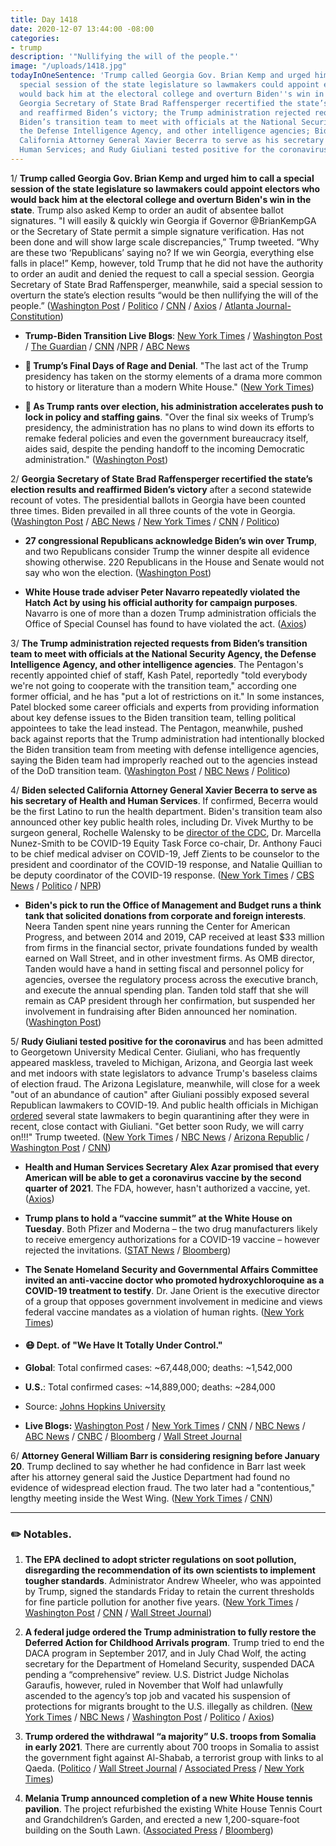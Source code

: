 ```yaml
---
title: Day 1418
date: 2020-12-07 13:44:00 -08:00
categories:
- trump
description: '"Nullifying the will of the people."'
image: "/uploads/1418.jpg"
todayInOneSentence: 'Trump called Georgia Gov. Brian Kemp and urged him to call a
  special session of the state legislature so lawmakers could appoint electors who
  would back him at the electoral college and overturn Biden''s win in the state;
  Georgia Secretary of State Brad Raffensperger recertified the state’s election results
  and reaffirmed Biden’s victory; the Trump administration rejected requests from
  Biden’s transition team to meet with officials at the National Security Agency,
  the Defense Intelligence Agency, and other intelligence agencies; Biden selected
  California Attorney General Xavier Becerra to serve as his secretary of Health and
  Human Services; and Rudy Giuliani tested positive for the coronavirus. '
---
```


1/ **Trump called Georgia Gov. Brian Kemp and urged him to call a special session of the state legislature so lawmakers could appoint electors who would back him at the electoral college and overturn Biden's win in the state**. Trump also asked Kemp to order an audit of absentee ballot signatures. "I will easily & quickly win Georgia if Governor @BrianKempGA or the Secretary of State permit a simple signature verification. Has not been done and will show large scale discrepancies,” Trump tweeted. “Why are these two ‘Republicans’ saying no? If we win Georgia, everything else falls in place!” Kemp, however, told Trump that he did not have the authority to order an audit and denied the request to call a special session. Georgia Secretary of State Brad Raffensperger, meanwhile, said a special session to overturn the state’s election results “would be then nullifying the will of the people.” ([Washington Post](https://www.washingtonpost.com/politics/trump-kemp-call-georgia/2020/12/05/fd8d677c-3721-11eb-8d38-6aea1adb3839_story.html) / [Politico](https://www.politico.com/news/2020/12/05/brian-kemp-trump-georgia-election-443068) / [CNN](https://www.cnn.com/2020/12/05/politics/trump-georgia-brian-kemp-phone-call/index.html) / [Axios](https://www.axios.com/georgia-kemp-trump-election-attacks-4f2dfaaa-a917-4c0e-943a-7606cb8114df.html) / [Atlanta Journal-Constitution](https://www.ajc.com/politics/politics-blog/why-kemp-wont-attend-trumps-georgia-rally-on-saturday/4ZGHTTK5YJDIDJ7YVUMTPEIMGY/))

* **Trump-Biden Transition Live Blogs**: [New York Times](https://www.nytimes.com/live/2020/12/07/us/joe-biden-trump/) / [Washington Post](https://www.washingtonpost.com/politics/2020/12/07/joe-biden-trump-transition-live-updates/) / [The Guardian](https://www.theguardian.com/us-news/live/2020/dec/07/coronavirus-covid-19-joe-biden-donald-trump-us-election-live-updates) / [CNN](https://www.cnn.com/politics/live-news/biden-trump-us-election-news-12-07-20/index.html) /[NPR](https://www.npr.org/sections/biden-transition-updates) / [ABC News](https://abcnews.go.com/Politics/live-updates/2020-election-results-transition/?id=74573672)

* **👑 Trump’s Final Days of Rage and Denial**. "The last act of the Trump presidency has taken on the stormy elements of a drama more common to history or literature than a modern White House." ([New York Times](https://www.nytimes.com/2020/12/05/us/politics/trump-presidency-election-loss.html))

* **👑 As Trump rants over election, his administration accelerates push to lock in policy and staffing gains**. "Over the final six weeks of Trump’s presidency, the administration has no plans to wind down its efforts to remake federal policies and even the government bureaucracy itself, aides said, despite the pending handoff to the incoming Democratic administration." ([Washington Post](https://www.washingtonpost.com/politics/trump-lame-duck-policies/2020/12/06/8165088c-3661-11eb-a997-1f4c53d2a747_story.html))

2/ **Georgia Secretary of State Brad Raffensperger recertified the state’s election results and reaffirmed Biden’s victory** after a second statewide recount of votes. The presidential ballots in Georgia have been counted three times. Biden prevailed in all three counts of the vote in Georgia.  ([Washington Post](https://www.washingtonpost.com/politics/2020/12/07/joe-biden-trump-transition-live-updates/#link-XELIDLAR6RB4PJRW2RECOWC35A) / [ABC News](https://abcnews.go.com/Politics/live-updates/2020-election-results-transition/?id=74573672#74585159) / [New York Times](https://www.nytimes.com/live/2020/12/07/us/joe-biden-trump/georgia-recertifies-election-results-affirming-bidens-victory) / [CNN](https://www.cnn.com/2020/12/07/politics/georgia-recount-recertification-biden/index.html) / [Politico](https://www.politico.com/news/2020/12/06/raffensperger-election-trump-georgia-443216))

* **27 congressional Republicans acknowledge Biden’s win over Trump**, and two Republicans consider Trump the winner despite all evidence showing otherwise. 220 Republicans in the House and Senate would not say who won the election. ([Washington Post](https://www.washingtonpost.com/politics/survey-who-won-election-republicans-congress/2020/12/04/1a1011f6-3650-11eb-8d38-6aea1adb3839_story.html))

* **White House trade adviser Peter Navarro repeatedly violated the Hatch Act by using his official authority for campaign purposes**. Navarro is one of more than a dozen Trump administration officials the Office of Special Counsel has found to have violated the act. ([Axios](https://www.axios.com/watchdog-peter-navarro-hatch-act-569a1de5-347c-49c5-8d19-9e1d9cc88639.html))

3/ **The Trump administration rejected requests from Biden’s transition team to meet with officials at the National Security Agency, the Defense Intelligence Agency, and other intelligence agencies**. The Pentagon's recently appointed chief of staff, Kash Patel, reportedly "told everybody we're not going to cooperate with the transition team," according one former official, and he has "put a lot of restrictions on it." In some instances, Patel blocked some career officials and experts from providing information about key defense issues to the Biden transition team, telling political appointees to take the lead instead. The Pentagon, meanwhile, pushed back against reports that the Trump administration had intentionally blocked the Biden transition team from meeting with defense intelligence agencies, saying the Biden team had improperly reached out to the agencies instead of the DoD transition team. ([Washington Post](https://www.washingtonpost.com/national-security/pentagon-blocks-biden-transition-team/2020/12/04/2e7042fa-3656-11eb-a997-1f4c53d2a747_story.html) / [NBC News](https://www.nbcnews.com/politics/national-security/trump-loyalist-kash-patel-blocking-some-pentagon-officials-helping-biden-n1250053) / [Politico](https://www.politico.com/news/2020/12/05/pentagon-denies-blocking-biden-transition-443080))

4/ **Biden selected California Attorney General Xavier Becerra to serve as his secretary of Health and Human Services**. If confirmed, Becerra would be the first Latino to run the health department. Biden's transition team also announced other key public health roles, including Dr. Vivek Murthy to be surgeon general, Rochelle Walensky to be [director of the CDC](https://www.politico.com/news/2020/12/06/rochelle-walensky-cdc-biden-443384), Dr. Marcella Nunez-Smith to be COVID-19 Equity Task Force co-chair, Dr. Anthony Fauci to be chief medical adviser on COVID-19, Jeff Zients to be counselor to the president and coordinator of the COVID-19 response, and Natalie Quillian to be deputy coordinator of the COVID-19 response. ([New York Times](https://www.nytimes.com/2020/12/06/us/politics/xavier-becerra-hhs-health-secretary.html) / [CBS News](https://www.cbsnews.com/news/xavier-becerra-nominee-department-of-health-and-human-services/) / [Politico](https://www.politico.com/news/2020/12/06/xavier-becerra-health-human-services-443356) / [NPR](https://www.npr.org/2020/12/07/943302268/biden-names-health-secretary-covid-czar-other-key-members-to-health-team))

* **Biden's pick to run the Office of Management and Budget runs a think tank that solicited donations from corporate and foreign interests**. Neera Tanden spent nine years running the Center for American Progress, and between 2014 and 2019, CAP received at least $33 million from firms in the financial sector, private foundations funded by wealth earned on Wall Street, and in other investment firms. As OMB director, Tanden would have a hand in setting fiscal and personnel policy for agencies, oversee the regulatory process across the executive branch, and execute the annual spending plan. Tanden told staff that she will remain as CAP president through her confirmation, but suspended her involvement in fundraising after Biden announced her nomination. ([Washington Post](https://www.washingtonpost.com/politics/2020/12/05/neera-tanden-biden-omb-cap/))

5/ **Rudy Giuliani tested positive for the coronavirus** and has been admitted to Georgetown University Medical Center. Giuliani, who has frequently appeared maskless, traveled to Michigan, Arizona, and Georgia last week and met indoors with state legislators to advance Trump's baseless claims of election fraud. The Arizona Legislature, meanwhile, will close for a week "out of an abundance of caution" after Giuliani possibly exposed several Republican lawmakers to COVID-19. And public health officials in Michigan [ordered](https://www.washingtonpost.com/nation/2020/12/07/coronavirus-covid-live-updates-us/#link-7WWOGQ27YVADFI43K6CL5IOYFI) several state lawmakers to begin quarantining  after they were in recent, close contact with Giuliani. "Get better soon Rudy, we will carry on!!!" Trump tweeted. ([New York Times](https://www.nytimes.com/2020/12/06/world/rudy-giuliani-covid.html) / [NBC News](https://www.nbcnews.com/politics/2020-election/trump-announces-rudy-giuliani-has-covid-n1250163) / [Arizona Republic](https://www.azcentral.com/story/news/politics/elections/2020/12/06/giuliani-test-positive-covid-19-met-arizona-lawmakers-before/3852278001/) / [Washington Post](https://www.washingtonpost.com/politics/rudolph-w-giuliani-trumps-personal-lawyer-tests-positive-for-coronavirus-president-says/2020/12/06/b3557538-3801-11eb-9276-ae0ca72729be_story.html) / [CNN](https://www.cnn.com/2020/12/06/politics/rudy-giuliani-coronavirus-positive/index.html))

* **Health and Human Services Secretary Alex Azar promised that every American will be able to get a coronavirus vaccine by the second quarter of 2021**. The FDA, however, hasn't authorized a vaccine, yet. ([Axios](https://www.axios.com/azar-coronavirus-vaccine-axios-hbo-075da60d-b807-43b0-9853-0bfe6c90a678.html))

* **Trump plans to hold a “vaccine summit” at the White House on Tuesday**. Both Pfizer and Moderna – the two drug manufacturers likely to receive emergency authorizations for a COVID-19 vaccine – however rejected the invitations. ([STAT News](https://www.statnews.com/2020/12/07/pfizer-moderna-decline-white-house-vaccine-summit/) / [Bloomberg](https://www.bloomberg.com/news/articles/2020-12-07/trump-plans-to-order-government-to-vaccinate-americans-first?sref=MIBMEEoj))

* **The Senate Homeland Security and Governmental Affairs Committee invited an anti-vaccine doctor who promoted hydroxychloroquine as a COVID-19 treatment to testify**. Dr. Jane Orient is the executive director of a group that opposes government involvement in medicine and views federal vaccine mandates as a violation of human rights. ([New York Times](https://www.nytimes.com/2020/12/06/us/politics/anti-vax-scientist-senate-hearing.html))

* #### 😷 Dept. of "We Have It Totally Under Control."

* **Global**: Total confirmed cases: \~67,448,000; deaths: \~1,542,000

* **U.S.**: Total confirmed cases: \~14,889,000; deaths: \~284,000

* Source: [Johns Hopkins University](https://coronavirus.jhu.edu/map.html)

* **Live Blogs:** [Washington Post](https://www.washingtonpost.com/nation/2020/12/07/coronavirus-covid-live-updates-us/) / [New York Times](https://www.nytimes.com/live/2020/12/07/world/covid-19-coronavirus/) / [CNN](https://www.cnn.com/world/live-news/coronavirus-pandemic-12-07-20-intl/index.html) / [NBC News](https://www.nbcnews.com/news/us-news/live-blog/2020-12-7-covid-live-updates-vaccine-news-n1250184) / [ABC News](https://abcnews.go.com/Health/live-updates/coronavirus/?id=74578775) / [CNBC](https://www.cnbc.com/2020/12/07/coronavirus-live-updates.html) / [Bloomberg](https://www.bloomberg.com/news/articles/2020-12-06/u-s-poised-for-vaccine-outbreak-set-to-worsen-virus-update?srnd=premium&sref=MIBMEEoj) / [Wall Street Journal](https://www.wsj.com/livecoverage/latest-updates/covid)

6/ **Attorney General William Barr is considering resigning before January 20**. Trump declined to say whether he had confidence in Barr last week after his attorney general said the Justice Department had found no evidence of widespread election fraud. The two later had a "contentious," lengthy meeting inside the West Wing. ([New York Times](https://www.nytimes.com/2020/12/06/us/politics/barr-considering-resigning.html) / [CNN](https://www.cnn.com/2020/12/06/politics/william-barr-considering-leaving-office/index.html))

---

### ✏️ Notables.

1. **The EPA declined to adopt stricter regulations on soot pollution, disregarding the recommendation of its own scientists to implement tougher standards**. Administrator Andrew Wheeler, who was appointed by Trump, signed the standards Friday to retain the current thresholds for fine particle pollution for another five years. ([New York Times](https://www.nytimes.com/2020/12/07/climate/trump-epa-soot-covid.html) / [Washington Post](https://www.washingtonpost.com/climate-environment/2020/12/07/trump-air-pollution/) / [CNN](https://www.cnn.com/2020/12/07/politics/trump-administration-soot-regulations/index.html) / [Wall Street Journal](https://www.wsj.com/articles/epa-wont-tighten-soot-standards-11607353015))

2. **A federal judge ordered the Trump administration to fully restore the Deferred Action for Childhood Arrivals program**. Trump tried to end the DACA program in September 2017, and in July Chad Wolf, the acting secretary for the Department of Homeland Security, suspended DACA pending a “comprehensive” review. U.S. District Judge Nicholas Garaufis, however, ruled in November that Wolf had unlawfully ascended to the agency’s top job and vacated his suspension of protections for migrants brought to the U.S. illegally as children. ([New York Times](https://www.nytimes.com/2020/12/04/us/daca-reinstated.html) / [NBC News](https://www.nbcnews.com/politics/immigration/federal-judge-reinstates-daca-orders-trump-quickly-accept-new-applicants-n1250081) / [Washington Post](https://www.washingtonpost.com/immigration/daca-restored-dreamers/2020/12/04/37254908-367a-11eb-8d38-6aea1adb3839_story.html) / [Politico](https://www.politico.com/news/2020/12/04/daca-restored-ruling-442999) / [Axios](https://www.axios.com/daca-trump-dhs-restore-e751d05c-0d84-4893-9475-3645913d79d8.html))

3. **Trump ordered the withdrawal “a majority” U.S. troops from Somalia in early 2021**. There are currently about 700 troops in Somalia to assist the government fight against Al-Shabab, a terrorist group with links to al Qaeda. ([Politico](https://www.politico.com/news/2020/12/04/trump-orders-troop-withdrawal-from-somalia-442960) / [Wall Street Journal](https://www.wsj.com/articles/u-s-will-move-nearly-all-u-s-troops-out-of-somalia-11607114195) / [Associated Press](https://apnews.com/article/donald-trump-counterterrorism-east-africa-africa-somalia-64eb33d761c52c3813e89f3368755834) / [New York Times](https://www.nytimes.com/2020/12/04/world/africa/trump-somalia-troop-withdrawal.html))

4. **Melania Trump announced completion of a new White House tennis pavilion**. The project refurbished the existing White House Tennis Court and Grandchildren’s Garden, and erected a new 1,200-square-foot building on the South Lawn. ([Associated Press](https://apnews.com/article/melania-trump-announce-tennis-pavilion-86b3b05efd0b9ebebdbe1ba1528a8857) / [Bloomberg](https://www.bloomberg.com/news/articles/2020-12-07/melania-trump-leaves-mark-on-white-house-with-new-tennis-pavilion?sref=MIBMEEoj))